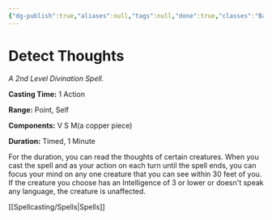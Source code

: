 ```yaml
---
{"dg-publish":true,"aliases":null,"tags":null,"done":true,"classes":"Bard, Sorcerer, Wizard,","spellLevel":2,"school":"Divination","source":"PHB","permalink":"/spells/detect-thoughts/","dgHomeLink":false,"dgPassFrontmatter":true}
---
```


# Detect Thoughts
*A 2nd Level Divination Spell.*

**Casting Time:** 1 Action

**Range:** Point, Self

**Components:** V S M(a copper piece)

**Duration:** Timed, 1 Minute

For the duration, you can read the thoughts of certain creatures. When you cast the spell and as your action on each turn until the spell ends, you can focus your mind on any one creature that you can see within 30 feet of you. If the creature you choose has an Intelligence of 3 or lower or doesn't speak any language, the creature is unaffected.

[[Spellcasting/Spells|Spells]]